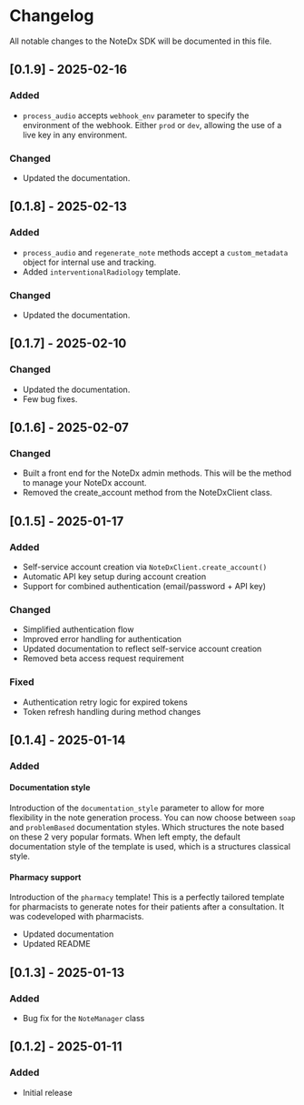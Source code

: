 # Changelog

All notable changes to the NoteDx SDK will be documented in this file.

## [0.1.9] - 2025-02-16

### Added
- `process_audio` accepts `webhook_env` parameter to specify the environment of the webhook. Either `prod` or `dev`, allowing the use of a live key in any environment.

### Changed
- Updated the documentation.

## [0.1.8] - 2025-02-13

### Added
- `process_audio` and `regenerate_note` methods accept a `custom_metadata` object for internal use and tracking.
- Added `interventionalRadiology` template.

### Changed
- Updated the documentation.


## [0.1.7] - 2025-02-10

### Changed
- Updated the documentation.
- Few bug fixes.

## [0.1.6] - 2025-02-07

### Changed
- Built a front end for the NoteDx admin methods. This will be the method to manage your NoteDx account.
- Removed the create_account method from the NoteDxClient class.

## [0.1.5] - 2025-01-17

### Added
- Self-service account creation via `NoteDxClient.create_account()`
- Automatic API key setup during account creation
- Support for combined authentication (email/password + API key)

### Changed
- Simplified authentication flow
- Improved error handling for authentication
- Updated documentation to reflect self-service account creation
- Removed beta access request requirement

### Fixed
- Authentication retry logic for expired tokens
- Token refresh handling during method changes

## [0.1.4] - 2025-01-14

### Added

#### Documentation style

Introduction of the `documentation_style` parameter to allow for more flexibility in the note generation process. You can now choose between `soap` and `problemBased` documentation styles. Which structures the note based on these 2 very popular formats. When left empty, the default documentation style of the template is used, which is a structures classical style.

#### Pharmacy support

Introduction of the `pharmacy` template! This is a perfectly tailored template for pharmacists to generate notes for their patients after a consultation. It was codeveloped with pharmacists.


- Updated documentation
- Updated README


## [0.1.3] - 2025-01-13

### Added
- Bug fix for the `NoteManager` class


## [0.1.2] - 2025-01-11

### Added
- Initial release
